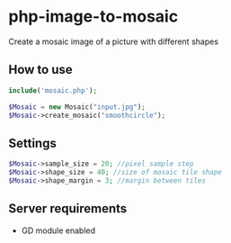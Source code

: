 # php-image-to-mosaic
Create a mosaic image of a picture with different shapes

## How to use
```php
include('mosaic.php');

$Mosaic = new Mosaic("input.jpg");
$Mosaic->create_mosaic("smoothcircle");
```

## Settings
```php
$Mosaic->sample_size = 20; //pixel sample step
$Mosaic->shape_size = 40; //size of mosaic tile shape
$Mosaic->shape_margin = 3; //margin between tiles
```

## Server requirements
* GD module enabled
